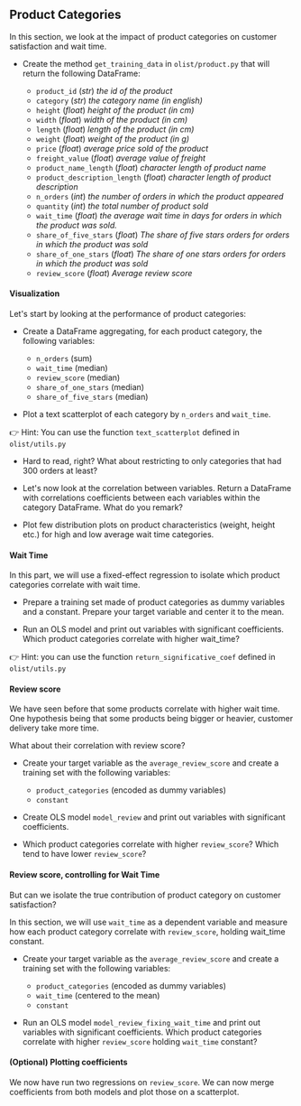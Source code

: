 ## Product Categories 

In this section, we look at the impact of product categories on customer satisfaction and wait time. 

- Create the method `get_training_data` in `olist/product.py` that will return the following DataFrame: 

  - `product_id` (_str_) _the id of the product_
  - `category` (_str_) _the category name (in english)_
  - `height` (_float_) _height of the product (in cm)_
  - `width` (_float_) _width of the product (in cm)_
  - `length` (_float_) _length of the product (in cm)_
  - `weight` (_float_) _weight of the product (in g)_
  - `price` (_float_) _average price sold of the product_
  - `freight_value` (_float_) _average value of freight_
  - `product_name_length` (_float_) _character length of product name_
  - `product_description_length` (_float_) _character length of product description_
  - `n_orders` (_int_) _the number of orders in which the product appeared_
  - `quantity` (_int_) _the total number of product sold_
  - `wait_time` (_float_) _the average wait time in days for orders in which the product was sold._
  - `share_of_five_stars` (_float_) _The share of five stars orders for orders in which the product was sold_
  - `share_of_one_stars` (_float_) _The share of one stars orders for orders in which the product was sold_
  - `review_score` (_float_) _Average review score_

#### Visualization

Let's start by looking at the performance of product categories: 

- Create a DataFrame aggregating, for each product category, the following variables: 

  - `n_orders` (sum)
  - `wait_time` (median)
  - `review_score` (median)
  - `share_of_one_stars` (median)
  - `share_of_five_stars` (median)

 - Plot a text scatterplot of each category by `n_orders` and `wait_time`. 
 
👉 Hint: You can use the function `text_scatterplot` defined in `olist/utils.py`

- Hard to read, right? What about restricting to only categories that had 300 orders at least? 

- Let's now look at the correlation between variables. Return a DataFrame with correlations coefficients between each variables within the category DataFrame. What do you remark? 

- Plot few distribution plots on product characteristics (weight, height etc.) for high and low average wait time categories.

#### Wait Time

In this part, we will use a fixed-effect regression to isolate which product categories correlate with wait time. 

- Prepare a training set made of product categories as dummy variables and a constant. Prepare your target variable and center it to the mean. 

- Run an OLS model and print out variables with significant coefficients. Which product categories correlate with higher wait_time? 

👉 Hint: you can use the function `return_significative_coef` defined in `olist/utils.py`

#### Review score 

We have seen before that some products correlate with higher wait time. One hypothesis being that some products being bigger or heavier, customer delivery take more time. 

What about their correlation with review score? 

- Create your target variable as the `average_review_score` and create a training set with the following variables: 

  - `product_categories` (encoded as dummy variables) 
  - `constant`

- Create OLS model `model_review` and print out variables with significant coefficients. 

- Which product categories correlate with higher `review_score`? Which tend to have lower `review_score`? 

#### Review score, controlling for Wait Time 

But can we isolate the true contribution of product category on customer satisfaction? 

In this section, we will use `wait_time` as a dependent variable and measure how each product category correlate with `review_score`, holding wait_time constant.

- Create your target variable as the `average_review_score` and create a training set with the following variables: 

  - `product_categories` (encoded as dummy variables) 
  - `wait_time` (centered to the mean) 
  - `constant`

- Run an OLS model `model_review_fixing_wait_time` and print out variables with significant coefficients. Which product categories correlate with higher `review_score` holding `wait_time` constant?

#### (Optional) Plotting coefficients 

We now have run two regressions on `review_score`. We can now merge coefficients from both models and plot those on a scatterplot. 